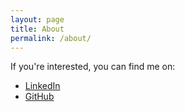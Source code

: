 ```yaml
---
layout: page
title: About
permalink: /about/
---
```


If you're interested, you can find me on:
* [LinkedIn](https://www.linkedin.com/in/jackrayner/)
* [GitHub](https://github.com/jackrayner)